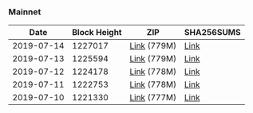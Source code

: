 ### Mainnet

|    Date    | Block Height | ZIP | SHA256SUMS |
| ---------- | ------------ | --- | ---------- |
| 2019-07-14 | 1227017 | [Link](https://s3-ap-southeast-2.amazonaws.com/ion-bootstrap/mainnet/2019-07-14/bootstrap.dat.zip) (779M) | [Link](https://s3-ap-southeast-2.amazonaws.com/ion-bootstrap/mainnet/2019-07-14/SHA256SUMS) |
| 2019-07-13 | 1225594 | [Link](https://s3-ap-southeast-2.amazonaws.com/ion-bootstrap/mainnet/2019-07-13/bootstrap.dat.zip) (779M) | [Link](https://s3-ap-southeast-2.amazonaws.com/ion-bootstrap/mainnet/2019-07-13/SHA256SUMS) |
| 2019-07-12 | 1224178 | [Link](https://s3-ap-southeast-2.amazonaws.com/ion-bootstrap/mainnet/2019-07-12/bootstrap.dat.zip) (778M) | [Link](https://s3-ap-southeast-2.amazonaws.com/ion-bootstrap/mainnet/2019-07-12/SHA256SUMS) |
| 2019-07-11 | 1222753 | [Link](https://s3-ap-southeast-2.amazonaws.com/ion-bootstrap/mainnet/2019-07-11/bootstrap.dat.zip) (778M) | [Link](https://s3-ap-southeast-2.amazonaws.com/ion-bootstrap/mainnet/2019-07-11/SHA256SUMS) |
| 2019-07-10 | 1221330 | [Link](https://s3-ap-southeast-2.amazonaws.com/ion-bootstrap/mainnet/2019-07-10/bootstrap.dat.zip) (777M) | [Link](https://s3-ap-southeast-2.amazonaws.com/ion-bootstrap/mainnet/2019-07-10/SHA256SUMS) |
